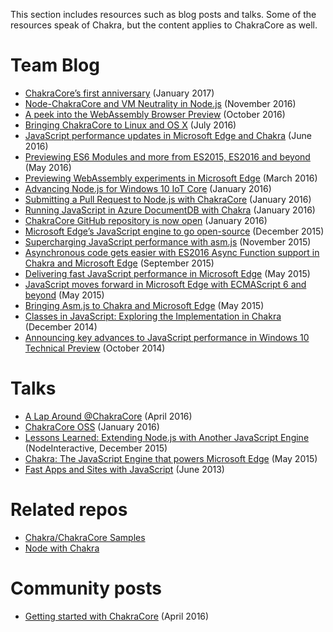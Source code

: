 This section includes resources such as blog posts and talks. Some of the resources speak of Chakra, but the content applies to ChakraCore as well. 

# Team Blog

* [ChakraCore’s first anniversary](https://blogs.windows.com/msedgedev/2017/01/13/chakracores-first-anniversary/#xPFH71Gve16tyFjZ.97) (January 2017)
* [Node-ChakraCore and VM Neutrality in Node.js](https://blogs.windows.com/msedgedev/2016/11/29/node-chakracore-vm-neutrality/#zIEZw9H5IXmYXjQ1.97) (November 2016)
* [A peek into the WebAssembly Browser Preview](https://blogs.windows.com/msedgedev/2016/10/31/webassembly-browser-preview/) (October 2016)
* [Bringing ChakraCore to Linux and OS X](https://blogs.windows.com/msedgedev/2016/07/27/chakracore-on-linux-osx/#hCbe1e2pHPyglbbB.97) (July 2016)
* [JavaScript performance updates in Microsoft Edge and Chakra](https://blogs.windows.com/msedgedev/2016/06/22/javascript-performance-updates-anniversary-update/) (June 2016) 
* [Previewing ES6 Modules and more from ES2015, ES2016 and beyond](https://blogs.windows.com/msedgedev/2016/05/17/es6-modules-and-beyond/) (May 2016)
* [Previewing WebAssembly experiments in Microsoft Edge](https://blogs.windows.com/msedgedev/2016/03/15/previewing-webassembly-experiments/) (March 2016) 
* [Advancing Node.js for Windows 10 IoT Core](https://blogs.windows.com/buildingapps/2016/01/20/advancing-node-js-for-windows-10-iot-core/) (January 2016)
* [Submitting a Pull Request to Node.js with ChakraCore](https://blogs.windows.com/msedgedev/2016/01/19/nodejs-chakracore-mainline/) (January 2016)
* [Running JavaScript in Azure DocumentDB with Chakra](https://azure.microsoft.com/en-us/blog/the-road-ahead-for-azure-documentdb-with-chakracore/) (January 2016)
* [ChakraCore GitHub repository is now open](https://blogs.windows.com/msedgedev/2016/01/13/chakracore-now-open/) (January 2016)
* [Microsoft Edge’s JavaScript engine to go open-source](https://blogs.windows.com/msedgedev/2015/12/05/open-source-chakra-core/) (December 2015)
* [Supercharging JavaScript performance with asm.js](http://blogs.windows.com/msedgedev/2015/11/10/supercharging-javascript-performance-with-asm-js/) (November 2015)
* [Asynchronous code gets easier with ES2016 Async Function support in Chakra and Microsoft Edge](http://blogs.windows.com/msedgedev/2015/09/30/asynchronous-code-gets-easier-with-es2016-async-function-support-in-chakra-and-microsoft-edge/) (September 2015)
* [Delivering fast JavaScript performance in Microsoft Edge](http://blogs.windows.com/msedgedev/2015/05/20/delivering-fast-javascript-performance-in-microsoft-edge/) (May 2015)
* [JavaScript moves forward in Microsoft Edge with ECMAScript 6 and beyond](http://blogs.windows.com/msedgedev/2015/05/12/javascript-moves-forward-in-microsoft-edge-with-ecmascript-6-and-beyond/) (May 2015)
* [Bringing Asm.js to Chakra and Microsoft Edge](http://blogs.windows.com/msedgedev/2015/05/07/bringing-asm-js-to-chakra-microsoft-edge/) (May 2015)
* [Classes in JavaScript: Exploring the Implementation in Chakra](http://blogs.msdn.com/b/ie/archive/2014/12/15/classes-in-javascript-exploring-the-implementation-in-chakra.aspx) (December 2014)
* [Announcing key advances to JavaScript performance in Windows 10 Technical Preview](http://blogs.msdn.com/b/ie/archive/2014/10/09/announcing-key-advances-to-javascript-performance-in-windows-10-technical-preview.aspx) (October 2014)

# Talks

* [A Lap Around @ChakraCore](https://channel9.msdn.com/Events/WebPlatformSummit/edgesummit2016/ES1609) (April 2016)
* [ChakraCore OSS](https://www.youtube.com/watch?v=1bfDB3YPHFI&feature=youtu.be) (January 2016)
* [Lessons Learned: Extending Node.js with Another JavaScript Engine](https://www.youtube.com/watch?v=Zbc3SwMDWf0) (NodeInteractive, December 2015)
* [Chakra: The JavaScript Engine that powers Microsoft Edge](https://channel9.msdn.com/Events/WebPlatformSummit/2015/Chakra-The-JavaScript-Engine-that-powers-Microsoft-Edge) (May 2015)
* [Fast Apps and Sites with JavaScript](https://channel9.msdn.com/Events/Build/2013/4-313) (June 2013)

# Related repos

* [Chakra/ChakraCore Samples](https://github.com/Microsoft/Chakra-Samples)
* [Node with Chakra](https://github.com/Microsoft/node)

# Community posts

* [Getting started with ChakraCore](http://eclipsesource.com/blogs/2016/04/06/getting-started-with-microsoft-chakracore/) (April 2016)